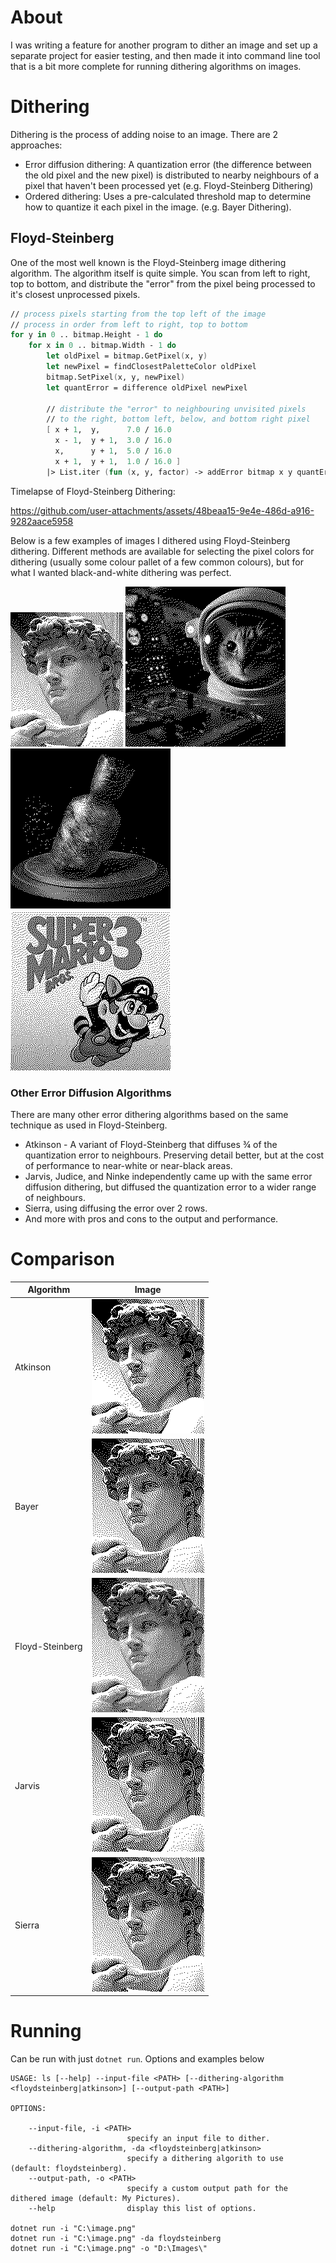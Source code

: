 # About
I was writing a feature for another program to dither an image and set up a separate project for easier testing, and then made it into command line tool that is a bit more complete for running dithering algorithms on images.

# Dithering

Dithering is the process of adding noise to an image. 
There are 2 approaches:
  - Error diffusion dithering: A quantization error (the difference between the old pixel and the new pixel) is distributed to nearby neighbours of a pixel that haven't been processed yet (e.g. Floyd-Steinberg Dithering)
  - Ordered dithering: Uses a pre-calculated threshold map to determine how to quantize it each pixel in the image. (e.g. Bayer Dithering).

## Floyd-Steinberg

One of the most well known is the Floyd-Steinberg image dithering algorithm. The algorithm itself is quite simple. You scan from left to right, top to bottom, and distribute the "error" from the pixel being processed to it's closest unprocessed pixels.

``` FSharp
// process pixels starting from the top left of the image
// process in order from left to right, top to bottom
for y in 0 .. bitmap.Height - 1 do
    for x in 0 .. bitmap.Width - 1 do
        let oldPixel = bitmap.GetPixel(x, y)
        let newPixel = findClosestPaletteColor oldPixel
        bitmap.SetPixel(x, y, newPixel)
        let quantError = difference oldPixel newPixel

        // distribute the "error" to neighbouring unvisited pixels
        // to the right, bottom left, below, and bottom right pixel
        [ x + 1,  y,      7.0 / 16.0
          x - 1,  y + 1,  3.0 / 16.0
          x,      y + 1,  5.0 / 16.0
          x + 1,  y + 1,  1.0 / 16.0 ]
        |> List.iter (fun (x, y, factor) -> addError bitmap x y quantError factor)
```

Timelapse of Floyd-Steinberg Dithering:

https://github.com/user-attachments/assets/48beaa15-9e4e-486d-a916-9282aace5958

Below is a few examples of images I dithered using Floyd-Steinberg dithering. Different methods are available for selecting the pixel colors for dithering (usually some colour pallet of a few common colours), but for what I wanted black-and-white dithering was perfect.

![Statue of David dithered](./assets/floydsteinberg.png)
![Astro cat dithered](./assets/astrocat.png)
![Dark Souls Estus Flask dithered](./assets/flask.png)
![Super Mario Bros. 3 dithered](./assets/mario.png)

### Other Error Diffusion Algorithms

There are many other error dithering algorithms based on the same technique as used in Floyd-Steinberg.
 - Atkinson - A variant of Floyd-Steinberg that diffuses ¾ of the quantization error to neighbours. Preserving detail better, but at the cost of performance to near-white or near-black areas. 
 - Jarvis, Judice, and Ninke independently came up with the same error diffusion dithering, but diffused the quantization error to a wider range of neighbours. 
 - Sierra, using diffusing the error over 2 rows.
 - And more with pros and cons to the output and performance.

# Comparison

| Algorithm                   | Image                                                               |
|-----------------------------|---------------------------------------------------------------------|
| Atkinson                    | ![Atkinson Dithering](./assets/comparison/atkinson.png)             |
| Bayer                       | ![Bayer Dithering](./assets/comparison/bayer.png)                   |
| Floyd-Steinberg             | ![Floyd-Steinberg Dithering](./assets/comparison/floydsteinberg.png)|
| Jarvis                      | ![Jarvis Dithering](./assets/comparison/jarvis.png)                 |
| Sierra                      | ![Sierra Dithering](./assets/comparison/sierra.png)                 |

# Running

Can be run with just `dotnet run`. Options and examples below

``` 
USAGE: ls [--help] --input-file <PATH> [--dithering-algorithm <floydsteinberg|atkinson>] [--output-path <PATH>]

OPTIONS:

    --input-file, -i <PATH>
                          specify an input file to dither.
    --dithering-algorithm, -da <floydsteinberg|atkinson>
                          specify a dithering algorith to use (default: floydsteinberg).
    --output-path, -o <PATH>
                          specify a custom output path for the dithered image (default: My Pictures).
    --help                display this list of options.

dotnet run -i "C:\image.png" 
dotnet run -i "C:\image.png" -da floydsteinberg
dotnet run -i "C:\image.png" -o "D:\Images\"
```
